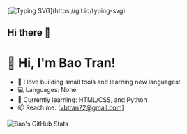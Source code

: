 [![Typing SVG](https://readme-typing-svg.herokuapp.com?font=Fira+Code&pause=1000&color=00F787&width=435&lines=Hi!+I'm+Bao+Tran+%F0%9F%91%8B;Welcome+to+my+GitHub+Profile!)](https://git.io/typing-svg)

## Hi there 👋
# 👋 Hi, I'm Bao Tran!
- 🔧 I love building small tools and learning new languages!
- 💻 Languages: None
- 🧠 Currently learning: HTML/CSS, and Python
- 📫 Reach me: [vbtran72@gmail.com]

![Bao's GitHub Stats](https://github-readme-stats.vercel.app/api?username=bttran72&show_icons=true&theme=tokyonight)
